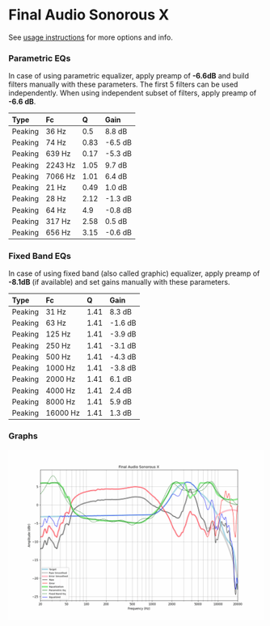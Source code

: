 # Final Audio Sonorous X
See [usage instructions](https://github.com/jaakkopasanen/AutoEq#usage) for more options and info.

### Parametric EQs
In case of using parametric equalizer, apply preamp of **-6.6dB** and build filters manually
with these parameters. The first 5 filters can be used independently.
When using independent subset of filters, apply preamp of **-6.6 dB**.

| Type    | Fc      |    Q | Gain    |
|:--------|:--------|:-----|:--------|
| Peaking | 36 Hz   | 0.5  | 8.8 dB  |
| Peaking | 74 Hz   | 0.83 | -6.5 dB |
| Peaking | 639 Hz  | 0.17 | -5.3 dB |
| Peaking | 2243 Hz | 1.05 | 9.7 dB  |
| Peaking | 7066 Hz | 1.01 | 6.4 dB  |
| Peaking | 21 Hz   | 0.49 | 1.0 dB  |
| Peaking | 28 Hz   | 2.12 | -1.3 dB |
| Peaking | 64 Hz   | 4.9  | -0.8 dB |
| Peaking | 317 Hz  | 2.58 | 0.5 dB  |
| Peaking | 656 Hz  | 3.15 | -0.6 dB |

### Fixed Band EQs
In case of using fixed band (also called graphic) equalizer, apply preamp of **-8.1dB**
(if available) and set gains manually with these parameters.

| Type    | Fc       |    Q | Gain    |
|:--------|:---------|:-----|:--------|
| Peaking | 31 Hz    | 1.41 | 8.3 dB  |
| Peaking | 63 Hz    | 1.41 | -1.6 dB |
| Peaking | 125 Hz   | 1.41 | -3.9 dB |
| Peaking | 250 Hz   | 1.41 | -3.1 dB |
| Peaking | 500 Hz   | 1.41 | -4.3 dB |
| Peaking | 1000 Hz  | 1.41 | -3.8 dB |
| Peaking | 2000 Hz  | 1.41 | 6.1 dB  |
| Peaking | 4000 Hz  | 1.41 | 2.4 dB  |
| Peaking | 8000 Hz  | 1.41 | 5.9 dB  |
| Peaking | 16000 Hz | 1.41 | 1.3 dB  |

### Graphs
![](./Final%20Audio%20Sonorous%20X.png)
